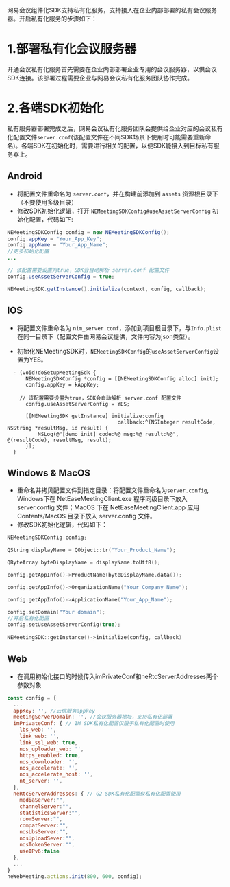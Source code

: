 网易会议组件化SDK支持私有化服务，支持接入在企业内部部署的私有会议服务器。开启私有化服务的步骤如下：
 
# 1.部署私有化会议服务器
 
开通会议私有化服务首先需要在企业内部部署企业专用的会议服务器，以供会议SDK连接。该部署过程需要企业与网易会议私有化服务团队协作完成。
 
# 2.各端SDK初始化
 
私有服务器部署完成之后，网易会议私有化服务团队会提供给企业对应的会议私有化配置文件`server.conf`(该配置文件在不同SDK场景下使用时可能需要重新命名)。各端SDK在初始化时，需要进行相关的配置，以便SDK能接入到目标私有服务器上。
 
## Android

 
- 将配置文件重命名为 `server.conf`，并在构建前添加到 `assets` 资源根目录下（不要使用多级目录）
- 修改SDK初始化逻辑，打开 `NEMeetingSDKConfig#useAssetServerConfig` 初始化配置，代码如下:
 
```java
NEMeetingSDKConfig config = new NEMeetingSDKConfig();
config.appKey = "Your_App_Key";
config.appName = "Your_App_Name";
//更多初始化配置
...  

// 该配置需要设置为true，SDK会自动解析 server.conf 配置文件
config.useAssetServerConfig = true;

NEMeetingSDK.getInstance().initialize(context, config, callback);
```

 
## IOS
- 将配置文件重命名为 `nim_server.conf`，添加到项目根目录下，与`Info.plist`在同一目录下（配置文件由网易会议提供，文件内容为json类型）。

- 初始化NEMeetingSDK时，`NEMeetingSDKConfig`的`useAssetServerConfig`设置为YES。

```objc
  - (void)doSetupMeetingSdk {
      NEMeetingSDKConfig *config = [[NEMeetingSDKConfig alloc] init];
      config.appKey = kAppKey;
    
    // 该配置需要设置为true，SDK会自动解析 server.conf 配置文件
      config.useAssetServerConfig = YES;
    
      [[NEMeetingSDK getInstance] initialize:config
                                    callback:^(NSInteger resultCode, NSString *resultMsg, id result) {
          NSLog(@"[demo init] code:%@ msg:%@ result:%@", @(resultCode), resultMsg, result);
      }];
  }
```
 
## Windows & MacOS
- 重命名并拷贝配置文件到指定目录：将配置文件重命名为`server.config`, Windows下在 NetEaseMeetingClient.exe 程序同级目录下放入 server.config 文件；MacOS 下在 NetEaseMeetingClient.app 应用 Contents/MacOS 目录下放入 server.config 文件。
- 修改SDK初始化逻辑，代码如下：
  
```c++
NEMeetingSDKConfig config;

QString displayName = QObject::tr("Your_Product_Name");

QByteArray byteDisplayName = displayName.toUtf8();

config.getAppInfo()->ProductName(byteDisplayName.data());

config.getAppInfo()->OrganizationName("Your_Company_Name");

config.getAppInfo()->ApplicationName("Your_App_Name");

config.setDomain("Your domain");
//开启私有化配置
config.setUseAssetServerConfig(true);
	
NEMeetingSDK::getInstance()->initialize(config, callback)
```
## Web
- 在调用初始化接口的时候传入imPrivateConf和neRtcServerAddresses两个参数对象
```js
const config = {
  ...
  appKey: '', //云信服务appkey
  meetingServerDomain: '', //会议服务器地址，支持私有化部署
  imPrivateConf: { // IM SDK私有化配置仅限于私有化配置时使用
    lbs_web: '',
    link_web: '',
    link_ssl_web: true,
    nos_uploader_web: '',
    https_enabled: true,
    nos_downloader: '',
    nos_accelerate: '',
    nos_accelerate_host: '',
    nt_server: '',
  },
  neRtcServerAddresses: { // G2 SDK私有化配置仅私有化配置使用
    mediaServer:"",
    channelServer:"",
    statisticsServer:"",
    roomServer:"",
    compatServer:"",
    nosLbsServer:"",
    nosUploadSever:"",
    nosTokenServer:"",
    useIPv6:false
  },
  ...
}
neWebMeeting.actions.init(800, 600, config);
```